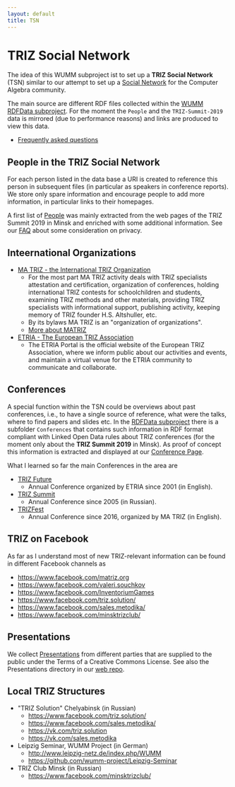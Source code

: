 ```yaml
---
layout: default
title: TSN
---
```


# TRIZ Social Network

The idea of this WUMM subproject ist to set up a **TRIZ Social Network** (TSN)
similar to our attempt to set up a [Social
Network](https://symbolicdata.github.io/CASN) for the Computer Algebra
community.

The main source are different RDF files collected within the [WUMM RDFData
subproject](https://github.com/wumm-project/RDFData).  For the moment the
`People` and the `TRIZ-Summit-2019` data is mirrored (due to performance
reasons) and links are produced to view this data. 

* [Frequently asked questions](TSN-QA "wikilink")

## People in the TRIZ Social Network

For each person listed in the data base a URI is created to reference this
person in subsequent files (in particular as speakers in conference reports).
We store only spare information and encourage people to add more information,
in particular links to their homepages.

A first list of [People](http://wumm.uni-leipzig.de/people.php) was mainly
extracted from the web pages of the TRIZ Summit 2019 in Minsk and enriched
with some additional information. See our [FAQ](TSN-FAQ "wikilink") about some
consideration on privacy.

## Inteernational Organizations

* [MA TRIZ - the International TRIZ Organization](https://matriz.org/)
  * For the most part MA TRIZ activity deals with TRIZ specialists attestation
    and certification, organization of conferences, holding international TRIZ
    contests for schoolchildren and students, examining TRIZ methods and other
    materials, providing TRIZ specialists with informational support,
    publishing activity, keeping memory of TRIZ founder H.S. Altshuller, etc.
  * By its bylaws MA TRIZ is an "organization of organizations".
  * [More about MATRIZ](https://matriz.org/about-matriz/)
* [ETRIA - The European TRIZ Association](http://etria.eu/portal/)
  * The ETRIA Portal is the official website of the European TRIZ Association,
    where we inform public about our activities and events, and maintain a
    virtual venue for the ETRIA community to communicate and collaborate.

## Conferences

A special function within the TSN could be overviews about past conferences,
i.e., to have a single source of reference, what were the talks, where to find
papers and slides etc. In the [RDFData
subproject](https://github.com/wumm-project/RDFData) there is a subfolder
`Conferences` that contains such information in RDF format compliant with
Linked Open Data rules about TRIZ conferences (for the moment only about the
**TRIZ Summit 2019** in Minsk).  As proof of concept this information is
extracted and displayed at our [Conference
Page](http://wumm.uni-leipzig.de/conferences.php).

What I learned so far the main Conferences in the area are

* [TRIZ Future](http://etria.eu/portal/index.php/past-etria-conferences-mainmenu-67)
  - Annual Conference organized by ETRIA since 2001 (in English).
* [TRIZ Summit](http://triz-summit.ru/confer/)
  - Annual Conference since 2005 (in Russian).
* [TRIZFest](https://matriz.org)
  - Annual Conference since 2016, organized by MA TRIZ (in English).

## TRIZ on Facebook

As far as I understand most of new TRIZ-relevant information can be found in
different Facebook channels as 
* https://www.facebook.com/matriz.org
* https://www.facebook.com/valeri.souchkov
* https://www.facebook.com/InventoriumGames
* https://www.facebook.com/triz.solution/
* https://www.facebook.com/sales.metodika/
* https://www.facebook.com/minsktrizclub/

## Presentations

We collect [Presentations](http://wumm.uni-leipzig.de/presentations.php) from
different parties that are supplied to the public under the Terms of a
Creative Commons License.  See also the Presentations directory in our [web
repo](https://github.com/wumm-project/web).

## Local TRIZ Structures 

* "TRIZ Solution" Chelyabinsk (in Russian)
  * https://www.facebook.com/triz.solution/
  * https://www.facebook.com/sales.metodika/
  * https://vk.com/triz.solution
  * https://vk.com/sales.metodika
* Leipzig Seminar, WUMM Project (in German)
  * http://www.leipzig-netz.de/index.php/WUMM
  * https://github.com/wumm-project/Leipzig-Seminar
* TRIZ Club Minsk (in Russian)
  * https://www.facebook.com/minsktrizclub/
